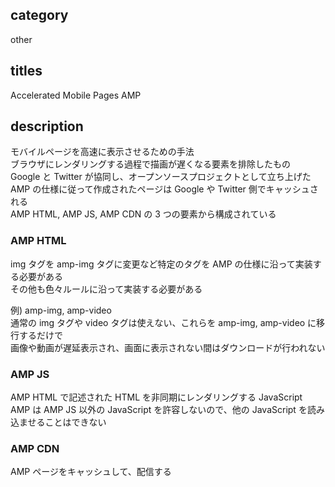 ## category

other

## titles

Accelerated Mobile Pages
AMP

## description

モバイルページを高速に表示させるための手法  
ブラウザにレンダリングする過程で描画が遅くなる要素を排除したもの  
Google と Twitter が協同し、オープンソースプロジェクトとして立ち上げた  
AMP の仕様に従って作成されたページは Google や Twitter 側でキャッシュされる  
AMP HTML, AMP JS, AMP CDN の 3 つの要素から構成されている

### AMP HTML

img タグを amp-img タグに変更など特定のタグを AMP の仕様に沿って実装する必要がある  
その他も色々ルールに沿って実装する必要がある

例) amp-img, amp-video  
通常の img タグや video タグは使えない、これらを amp-img, amp-video に移行するだけで  
画像や動画が遅延表示され、画面に表示されない間はダウンロードが行われない

### AMP JS

AMP HTML で記述された HTML を非同期にレンダリングする JavaScript  
AMP は AMP JS 以外の JavaScript を許容しないので、他の JavaScript を読み込ませることはできない

### AMP CDN

AMP ページをキャッシュして、配信する

